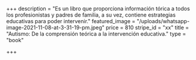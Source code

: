 +++
description = "Es un libro que proporciona información tórica a todos los profesionistas y padres de familia, a su vez, contiene estrategias educativas para poder intervenir."
featured_image = "/uploads/whatsapp-image-2021-11-08-at-3-31-19-pm.jpeg"
price = 810
stripe_id = "xx"
title = "Autismo: De la comprensión teórica a la intervención educativa."
type = "book"

+++
